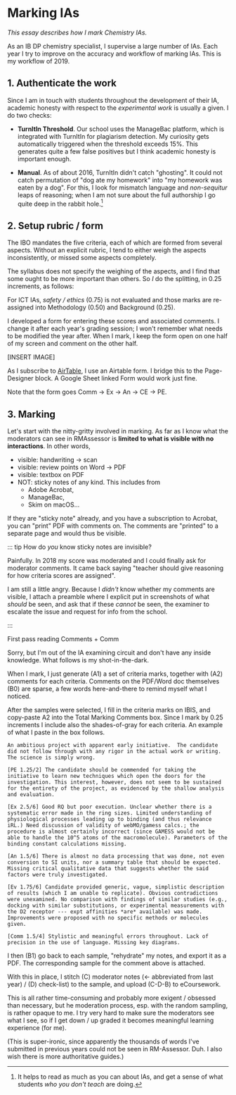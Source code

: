 # Marking IAs

*This essay describes how I mark Chemistry IAs.*

As an IB DP chemistry specialist, I supervise a large number of IAs.  Each year I try to improve on the accuracy and workflow of marking IAs.  This is my workflow of 2019.

## 1. Authenticate the work

Since I am in touch with students throughout the development of their IA, academic honesty with respect to the *experimental work* is usually a given.  I do two checks:

* **TurnItIn Threshold**.  Our school uses the ManageBac platform, which is integrated with TurnItIn for plagiarism detection.  My curiosity gets automatically triggered when the threshold exceeds 15%.  This generates quite a few false positives but I think academic honesty is important enough.

* **Manual**.  As of about 2016, TurnItIn didn't catch "ghosting".  It could not catch permutation of "dog ate my homework" into "my homework was eaten by a dog".  For this, I look for mismatch language and *non-sequitur* leaps of reasoning; when I am not sure about the full authorship I go quite deep in the rabbit hole.[^prep]

[^prep]: It helps to read as much as you can about IAs, and get a sense of what students *who you don't teach* are doing.

## 2. Setup rubric / form

The IBO mandates the five criteria, each of which are formed from several aspects.  Without an explicit rubric, I tend to either weigh the aspects inconsistently, or missed some aspects completely.

<IA-Criteria />

The syllabus does not specify the weighing of the aspects, and I find that some ought to be more important than others.  So *I* do the splitting, in 0.25 increments, as follows:

<IA-CriteriaTreemap />

For ICT IAs, *safety / ethics* (0.75) is not evaluated and those marks are re-assigned into Methodology (0.50) and Background (0.25).

I developed a form for entering these scores and associated comments.  I change it after each year's grading session; I won't remember what needs to be modified the year after.  When I mark, I keep the form open on one half of my screen and comment on the other half.

[INSERT IMAGE]

As I subscribe to [AirTable](https://www.airtable.com), I use an Airtable form.  I bridge this to the Page-Designer block.  A Google Sheet linked Form would work just fine.

Note that the form goes Comm -> Ex -> An -> CE -> PE.

## 3. Marking

Let's start with the nitty-gritty involved in marking.  As far as I know what the moderators can see in RMAssessor is **limited to what is visible with no interactions**.  In other words,

* visible: handwriting -> scan
* visible: review points on Word -> PDF
* visible: textbox on PDF
* NOT: sticky notes of any kind. This includes from
  * Adobe Acrobat,
  * ManageBac,
  * Skim on macOS...

If they are "sticky note" already, and you have a subscription to Acrobat, you can "print" PDF with comments on. The comments are "printed" to a separate page and would thus be visible.

::: tip How do *you* know sticky notes are invisible?

Painfully.  In 2018 my score was moderated and I could finally ask for moderator comments.  It came back saying "teacher should give reasoning for how criteria scores are assigned".

I am still a little angry.  Because I *didn't* know whether my comments are visible, I attach a preamble where I explicit put in screenshots of what *should* be seen, and ask that if these *cannot* be seen, the examiner to escalate the issue and request for info from the school.

:::

First pass reading
Comments + Comm

 Sorry, but I'm out of the IA examining circuit and don't have any inside knowledge.  What follows is my shot-in-the-dark.

  When I mark, I just generate (A1) a set of criteria marks, together with (A2) comments for each criteria.  Comments on the PDF/Word doc themselves (B0) are sparse, a few words here-and-there to remind myself what I noticed.

  After the samples were selected, I fill in the criteria marks on IBIS, and copy-paste A2 into the Total Marking Comments box.  Since I mark by 0.25 increments I include also the shades-of-gray for each criteria.  An example of what I paste in the box follows.

    An ambitious project with apparent early initiative.  The candidate did not follow through with any rigor in the actual work or writing.  The science is simply wrong.

    [PE 1.25/2] The candidate should be commended for taking the initiative to learn new techniques which open the doors for the investigation. This interest, however, does not seem to be sustained for the entirety of the project, as evidenced by the shallow analysis and evaluation.

    [Ex 2.5/6] Good RQ but poor execution. Unclear whether there is a systematic error made in the ring sizes. Limited understanding of physiological processes leading up to binding (and thus relevance iRL.) Need discussion of validity of webMO/gamess calcs.; the procedure is almost certainly incorrect (since GAMESS would not be able to handle the 10^5 atoms of the macromolecule). Parameters of the binding constant calculations missing.

    [An 1.5/6] There is almost no data processing that was done, not even conversion to SI units, nor a summary table that should be expected. Missing critical qualitative data that suggests whether the said factors were truly investigated.

    [Ev 1.75/6] Candidate provided generic, vague, simplistic description of results (which I am unable to replicate). Obvious contradictions were unexamined. No comparison with findings of similar studies (e.g., docking with similar substitutions, or experimental measurements with the D2 receptor --- expt affinities *are* available) was made. Improvements were proposed with no specific methods or molecules given.

    [Comm 1.5/4] Stylistic and meaningful errors throughout. Lack of precision in the use of language. Missing key diagrams.


I then (B1) go back to each sample, "rehydrate" my notes, and export it as a PDF.  The corresponding sample for the comment above is attached.

With this in place, I stitch (C) moderator notes (<- abbreviated from last year) / (D) check-list) to the sample, and upload (C-D-B) to eCoursework.

This is all rather time-consuming and probably more exigent / obsessed than necessary, but he moderation process, esp. with the random sampling, is rather opaque to me.  I try very hard to make sure the moderators see what I see, so if I get down / up graded it becomes meaningful learning experience (for me).

(This is super-ironic, since apparently the thousands of words I've submitted in previous years could not be seen in RM-Assessor.  Duh.  I also wish there is more authoritative guides.)
